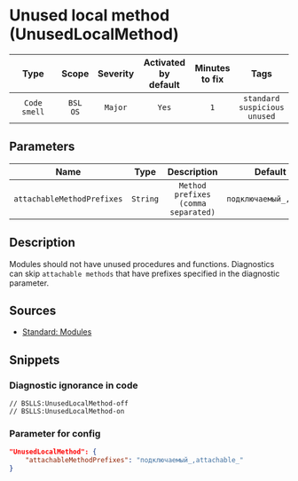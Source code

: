# Unused local method (UnusedLocalMethod)

|     Type     |        Scope        | Severity |    Activated<br>by default    |    Minutes<br>to fix    |                        Tags                        |
|:------------:|:-------------------:|:--------:|:-----------------------------:|:-----------------------:|:--------------------------------------------------:|
| `Code smell` |    `BSL`<br>`OS`    | `Major`  |             `Yes`             |           `1`           |       `standard`<br>`suspicious`<br>`unused`       |

## Parameters 


|            Name            |   Type   |             Description             |        Default value        |
|:--------------------------:|:--------:|:-----------------------------------:|:---------------------------:|
| `attachableMethodPrefixes` | `String` | `Method prefixes (comma separated)` | `подключаемый_,attachable_` |
<!-- Блоки выше заполняются автоматически, не трогать -->
## Description

Modules should not have unused procedures and functions. Diagnostics can skip `attachable methods` that have prefixes specified in the diagnostic parameter.

## Sources

* [Standard: Modules](https://its.1c.ru/db/v8std#content:456:hdoc)

## Snippets

<!-- Блоки ниже заполняются автоматически, не трогать -->
### Diagnostic ignorance in code

```bsl
// BSLLS:UnusedLocalMethod-off
// BSLLS:UnusedLocalMethod-on
```

### Parameter for config

```json
"UnusedLocalMethod": {
    "attachableMethodPrefixes": "подключаемый_,attachable_"
}
```
